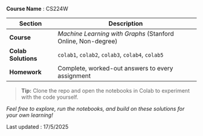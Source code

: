 **Course Name** : CS224W

| Section | Description |
|---------|-------------|
| **Course** | *Machine Learning with Graphs* (Stanford Online, Non-degree) |
| **Colab Solutions** | `colab1`, `colab2`, `colab3`, `colab4`, `colab5` |
| **Homework** | Complete, worked-out answers to every assignment |

> **Tip:** Clone the repo and open the notebooks in Colab to experiment with the code yourself.


*Feel free to explore, run the notebooks, and build on these solutions for your own learning!*

Last updated : 17/5/2025
